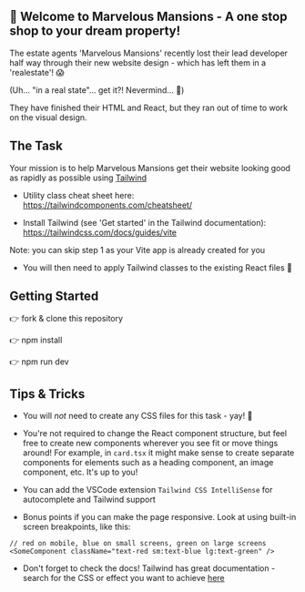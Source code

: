 ## 🏡 Welcome to Marvelous Mansions - A one stop shop to your dream property!

The estate agents 'Marvelous Mansions' recently lost their lead developer half way through their new website design - which has left them in a 'realestate'! 😱

(Uh... "in a real state"... get it?! Nevermind... 🙈)

They have finished their HTML and React, but they ran out of time to work on the visual design.

## The Task

Your mission is to help Marvelous Mansions get their website looking good as rapidly as possible using [Tailwind](https://tailwindcss.com/)

- Utility class cheat sheet here: https://tailwindcomponents.com/cheatsheet/

- Install Tailwind (see 'Get started' in the Tailwind documentation):
  https://tailwindcss.com/docs/guides/vite

Note: you can skip step 1 as your Vite app is already created for you

- You will then need to apply Tailwind classes to the existing React files 🙌

## Getting Started

👉 fork & clone this repository

👉 npm install

👉 npm run dev

## Tips & Tricks

- You will _not_ need to create any CSS files for this task - yay! 🎉

- You're not required to change the React component structure, but feel free to create new components wherever you see fit or move things around! For example, in `card.tsx` it might make sense to create separate components for elements such as a heading component, an image component, etc. It's up to you!

- You can add the VSCode extension `Tailwind CSS IntelliSense` for autocomplete and Tailwind support

- Bonus points if you can make the page responsive. Look at using built-in screen breakpoints, like this:

```JSX
// red on mobile, blue on small screens, green on large screens
<SomeComponent className="text-red sm:text-blue lg:text-green" />
```

- Don't forget to check the docs! Tailwind has great documentation - search for the CSS or effect you want to achieve [here](https://tailwindcss.com/docs/)
